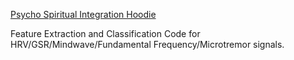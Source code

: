 [Psycho Spiritual Integration Hoodie](http://mario.cristo.life/psimask)

Feature Extraction and Classification Code for HRV/GSR/Mindwave/Fundamental Frequency/Microtremor signals.
